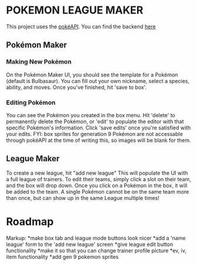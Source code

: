 # POKEMON LEAGUE MAKER

This project uses the [pokéAPI](https://pokeapi.co/).
You can find the backend [here](https://github.com/NicolaiGorden/phase-3-sinatra-react-project/commits/main)

## Pokémon Maker

### Making New Pokémon

On the Pokémon Maker UI, you should see the template for a Pokémon (default is Bulbasaur). You can fill out your own nickname, select a species, ability, and moves. Once you've finished, hit 'save to box'.

### Editing Pokémon

You can see the Pokémon you created in the box menu. Hit 'delete' to permanently delete the Pokémon, or 'edit' to populate the editor with that specific Pokémon's information. Click 'save edits' once you're satisfied with your edits.
FYI: box sprites for generation 9 Pokémon are not accessable through pokéAPI at the time of writing this, so images will be blank for them.

## League Maker

To create a new league, hit "add new league" This will populate the UI with a full league of trainers. To edit their teams, simply click a slot on their team, and the box will drop down. Once you click on a Pokémon in the box, it will be added to the team. A single Pokémon cannot be on the same team more than once, but can show up in the same League multiple times!

# Roadmap
Markup: *make box tab and league mode buttons look nicer
*add a 'name league' form to the 'add new league' screen
*give league edit button functionality
*make it so that you can change trainer profile picture
*ev, iv, item functionality
*add gen 9 pokemon sprites